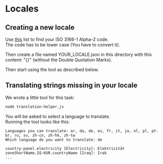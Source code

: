 # Locales

## Creating a new locale
Use [this](https://en.wikipedia.org/wiki/ISO_3166-1#Officially_assigned_code_elements) list to find your ISO 3166-1 Alpha-2 code.  
The code has to be lower case (You have to convert it).
  
Then create a file named YOUR_LOCALE.json in this directory with this content: "{}" (without the Double Quotation Marks).  
  
Then start using the tool as described below.

## Translating strings missing in your locale
We wrote a little tool for this task:  
```bash
node translation-helper.js
```
You will be asked to select a language to translate.  
Running the tool looks like this:
```
Languages you can translate: ar, da, de, es, fr, it, ja, nl, pl, pt-br, ru, sv, zh-cn, zh-hk, zh-tw
Which language do you want to translate: de

country-panel.electricity [Electricity]: Elektrizität
zoneShortName.IQ-KUR.countryName [Iraq]: Irak
...
```
